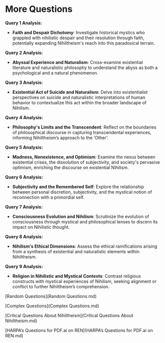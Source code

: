 # **More Questions**

**Query 1 Analysis:**

- **Faith and Despair Dichotomy**: Investigate historical mystics who grappled with nihilistic despair and their resolution through faith, potentially expanding Nihiltheism's reach into this paradoxical terrain.

**Query 2 Analysis:**

- **Abyssal Experience and Naturalism**: Cross-examine existential literature and naturalistic philosophy to understand the abyss as both a psychological and a natural phenomenon.

**Query 3 Analysis:**

- **Existential Act of Suicide and Naturalism**: Delve into existentialist perspectives on suicide and naturalistic interpretations of human behavior to contextualize this act within the broader landscape of Nihilism.

**Query 4 Analysis:**

- **Philosophy's Limits and the Transcendent**: Reflect on the boundaries of philosophical discourse in capturing transcendental experiences, informing Nihiltheism’s approach to the ‘Other’.

**Query 5 Analysis:**

- **Madness, Nonexistence, and Optimism**: Examine the nexus between existential crises, the dissolution of subjectivity, and society's pervasive optimism, enriching the discourse on existential Nihilism.

**Query 6 Analysis:**

- **Subjectivity and the Remembered Self**: Explore the relationship between personal discretion, subjectivity, and the mystical notion of reconnection with a primordial self.

**Query 7 Analysis:**

- **Consciousness Evolution and Nihilism**: Scrutinize the evolution of consciousness through mystical and philosophical lenses to discern its impact on Nihilistic thought.

**Query 8 Analysis:**

- **Nihilism's Ethical Dimensions**: Assess the ethical ramifications arising from a synthesis of existential and naturalistic elements within Nihiltheism.

**Query 9 Analysis:**

- **Religion in Nihilistic and Mystical Contexts**: Contrast religious constructs with mystical experiences of Nihilism, seeking alignment or conflict to further Nihiltheism’s comprehension.

[Random Questions](Random Questions.md)

[Complex Questions](Complex Questions.md)

[Critical Questions About Nihiltheism](Critical Questions About Nihiltheism.md)

[HARPA’s Questions for PDF.ai on REN](HARPA’s Questions for PDF.ai on REN.md)